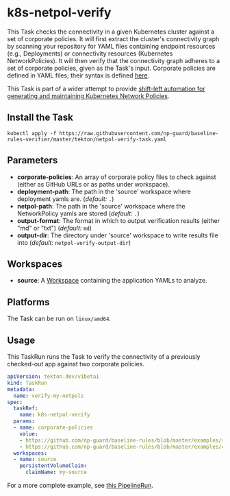 # k8s-netpol-verify

This Task checks the connectivity in a given Kubernetes cluster against a set of corporate policies. It will first extract the cluster's connectivity graph by scanning your repository for YAML files containing endpoint resources (e.g., Deployments) or connectivity resources (Kubernetes NetworkPolicies). It will then verify that the connectivity graph adheres to a set of corporate policies, given as the Task's input. Corporate policies are defined in YAML files; their syntax is defined [here](https://github.com/np-guard/baseline-rules).

This Task is part of a wider attempt to provide [shift-left automation for generating and maintaining Kubernetes Network Policies](https://np-guard.github.io/).


## Install the Task

```
kubectl apply -f https://raw.githubusercontent.com/np-guard/baseline-rules-verifier/master/tekton/netpol-verify-task.yaml
```

## Parameters
* **corporate-policies**: An array of corporate policy files to check against (either as GitHub URLs or as paths under workspace).
* **deployment-path**: The path in the 'source' workspace where deployment yamls are.  (_default:_ `.`)
* **netpol-path**: The path in the 'source' workspace where the NetworkPolicy yamls are stored (_default:_ `.`)
* **output-format**: The format in which to output verification results (either "md" or "txt") (_default:_ `md`)
* **output-dir**: The directory under 'source' workspace to write results file into (_default:_ `netpol-verify-output-dir`)

## Workspaces
* **source**: A [Workspace](https://github.com/tektoncd/pipeline/blob/main/docs/workspaces.md) containing the application YAMLs to analyze.

## Platforms

The Task can be run on `linux/amd64`.

## Usage

This TaskRun runs the Task to verify the connectivity of a previously checked-out app against two corporate policies.

```yaml
apiVersion: tekton.dev/v1beta1
kind: TaskRun
metadata:
  name: verify-my-netpols
spec:
  taskRef:
    name: k8s-netpol-verify
  params:
  - name: corporate-policies
    value:
    - https://github.com/np-guard/baseline-rules/blob/master/examples/restrict_access_to_payment.yaml
    - https://github.com/np-guard/baseline-rules/blob/master/examples/ciso_denied_ports.yaml
  workspaces:
  - name: source
    persistentVolumeClaim:
      claimName: my-source
```

For a more complete example, see [this PipelineRun](netpol-verify-plr.yaml).
